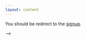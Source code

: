 ```yaml
---
layout: content
---
```


<!-- Thank you for your interest in the Automated Amphibians. We're currently at
capacity, and unable to take additional students. 

At this time, [Frog Force is still accepting new
members](https://frogforce503.org/page-newmember-interest.html) who apply and
are willing to meet the requirements.   

https://aa-8426.org/sign-up

-->

You should be redirect to the [signup](https://forms.gle/eHX7pf4uj8GR8NBm9).


<script>
    window.location = "https://forms.gle/eHX7pf4uj8GR8NBm9";
</script>
-->
